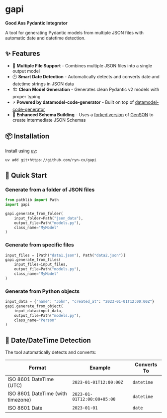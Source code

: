 # gapi
**Good Ass Pydantic Integrator**

A tool for generating Pydantic models from multiple JSON files with automatic date and datetime detection.

## ✨ Features

- 📁 **Multiple File Support** - Combines multiple JSON files into a single output model
- 🕐 **Smart Date Detection** - Automatically detects and converts date and datetime strings in JSON data
- 🏗️ **Clean Model Generation** - Generates clean Pydantic v2 models with proper typing
- ⚡ **Powered by datamodel-code-generator** - Built on top of [datamodel-code-generator](https://github.com/koxudaxi/datamodel-code-generator)
- 🔄 **Enhanced Schema Building** - Uses a [forked version](https:/github.com/ryn-cx/DeGenSON) of [GenSON](https://github.com/wolverdude/GenSON) to create intermediate JSON Schemas

## 📦 Installation

Install using [uv](https://docs.astral.sh/uv/):

```bash
uv add git+https://github.com/ryn-cx/gapi
```

## 🚀 Quick Start

### Generate from a folder of JSON files
```python
from pathlib import Path
import gapi

gapi.generate_from_folder(
    input_folder=Path("json_data"),
    output_file=Path("models.py"),
    class_name="MyModel"
)
```

### Generate from specific files
```python
input_files = [Path("data1.json"), Path("data2.json")]
gapi.generate_from_files(
    input_files=input_files,
    output_file=Path("models.py"),
    class_name="MyModel"
)
```

### Generate from Python objects
```python
input_data = {"name": "John", "created_at": "2023-01-01T12:00:00Z"}
gapi.generate_from_object(
    input_data=input_data,
    output_file=Path("models.py"),
    class_name="Person"
)
```

## 📅 Date/DateTime Detection

The tool automatically detects and converts:

| Format | Example | Converts To |
|--------|---------|-------------|
| ISO 8601 DateTime (UTC) | `2023-01-01T12:00:00Z` | `datetime` |
| ISO 8601 DateTime (with timezone) | `2023-01-01T12:00:00+05:00` | `datetime` |
| ISO 8601 Date | `2023-01-01` | `date` |
